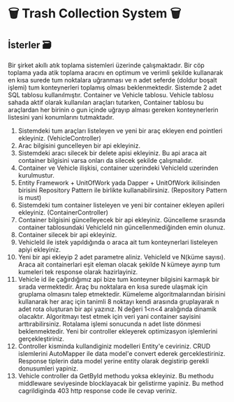 # 🗑 Trash Collection System 🗑

## İsterler 🗃

  Bir şirket akıllı atık toplama sistemleri üzerinde çalışmaktadır.  Bir cöp toplama yada atik toplama aracını en optimum ve verimli şekilde kullanarak en kısa surede tum noktalara uğranması ve n adet  seferde (doldur boşalt işlemi)  tum konteynerleri toplamış olması beklenmektedir.
  Sistemde 2 adet SQL tablosu kullanılmıştır. Container ve Vehicle tablosu. Vehicle tablosu sahada aktif olarak kullanılan araçları tutarken, Container tablosu bu araçlardan  her birinin o gun içinde uğrayıp alması gereken konteynerlerin listesini yani konumlarını tutmaktadır.

1. Sistemdeki tum araçları listeleyen ve yeni bir araç ekleyen  end pointleri ekleyiniz. (VehicleController)
2. Arac bilgisini guncelleyen bir api ekleyiniz.
3. Sistemdeki aracı silecek bir delete apisi ekleyiniz. Bu api araca ait container bilgisini varsa onları da silecek şekilde çalışmalıdır.
4. Container ve Vehicle ilişkisi, container uzerindeki VehicleId uzerinden kurulmustur.
5. Entity Framework  + UnitOfWork    yada  Dapper + UnitOfWork    ikilisinden birisini Repository Pattern ile birlikte kullanabilirsiniz.  (Repository Pattern is must)
6. Sistemdeki tum container listeleyen ve  yeni bir container ekleyen apileri ekleyiniz. (ContainerController)
7. Container bilgisini güncelleyecek bir api ekleyiniz. Güncelleme sırasında container tablosundaki VehicleId nin güncellenmediğinden emin olunuz.
8. Container silecek bir api ekleyiniz.
9. VehicleId ile istek yapıldığında o araca ait tum konteynerlari listeleyen apiyi ekleyiniz.
10. Yeni bir api ekleyip 2 adet parametre aliniz. VehicleId ve N(küme sayısı). Araca ait containerlari eşit eleman olacak şekilde N kümeye ayırıp tum kumeleri tek response olarak hazirlayiniz.
11. Vehicle id ile çağırdığımız api bize tum konteyner bilgisini karmaşık bir sırada vermektedir. Araç bu noktalara en kısa surede ulaşmak için gruplama olmasını talep etmektedir. Kümeleme algoritmalarından birisini kullanarak her araç için tanimli 8 noktayı kendi arasında gruplayarak n adet rota oluşturan bir api yazınız.  N değeri  1<n<4 aralığında dinamik olacaktır.  Algoritmayı test etmek için veri yani container sayisini arttırabilirsiniz. Rotalama işlemi sonucunda n adet liste dönmesi beklenmektedir. Yeni bir controller ekleyerek optimizasyon işlemlerini gerçekleştiriniz.
12. Controller kisminda kullandiginiz modelleri Entity'e ceviriniz. CRUD islemlerini AutoMapper ile data model'e convert ederek gerceklestiriniz. Response tiplerin data model yerine entity olarak degistirip gerekli donusumleri yapiniz.
13. Vehicle controller da GetById methodu yoksa ekleyiniz. Bu methodu middleware seviyesinde blocklayacak bir gelistirme yapiniz. Bu method cagrildiginda 403 http response code ile cevap veriniz.
